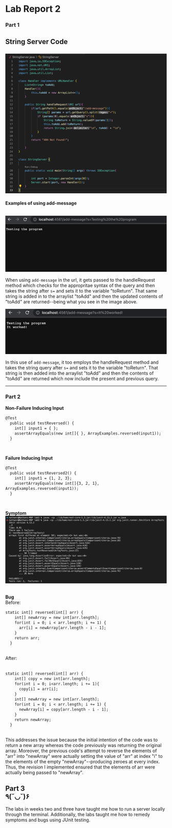 # Lab Report 2 <br>

### Part 1  <br>
**String Server Code** <br> <br>
![Image](https://github.com/enjrod/cse15l-lab-reports/blob/main/LabReport2Folder/Lab2-Code.png)<br>
---
**Examples of using add-message** <br> <br>

![Image](https://github.com/enjrod/cse15l-lab-reports/blob/main/LabReport2Folder/Lab2SC1.png)<br>

When using `add-message` in the url, it gets passed to the handleRequest method which checks for the appropritae syntax of the query and then takes the string after `s=` and sets it to the variable "toReturn". That same string is added in to the arraylist "toAdd" and then the updated contents of "toAdd" are returned--being what you see in the image above. <br>

![Image](https://github.com/enjrod/cse15l-lab-reports/blob/main/LabReport2Folder/Lab2SC2.png)<br>

In this use of `add-message`, it too employs the handleRequest method and takes the string query after `s=` and sets it to the variable "toReturn". That string is then added into the arraylist "toAdd" and then the contents of "toAdd" are returned which now include the present and previous query. <br>

---

### Part 2 <br>

**Non-Failure Inducing Input**
```
@Test
  public void testReversed() {
    int[] input1 = { };
    assertArrayEquals(new int[]{ }, ArrayExamples.reversed(input1));
  }
```
<br>

**Failure Inducing Input**
```
@Test
  public void testReversed2() {
    int[] input1 = {1, 2, 3};
    assertArrayEquals(new int[]{3, 2, 1}, ArrayExamples.reversed(input1));
  }
```
<br>

**Symptom** <br>
![Image](https://github.com/enjrod/cse15l-lab-reports/blob/main/LabReport2Folder/Lab2-Symptom.png)<br><br>

**Bug** <br>
Before: 
```
static int[] reversed(int[] arr) {
    int[] newArray = new int[arr.length];
    for(int i = 0; i < arr.length; i += 1) {
      arr[i] = newArray[arr.length - i - 1];
    }
    return arr;
  }
```
<br>
After: <br><br>

```
static int[] reversed(int[] arr) {
    int[] copy = new int[arr.length];
    for(int i = 0; i<arr.length; i += 1){
      copy[i] = arr[i];
    }
    int[] newArray = new int[arr.length];
    for(int i = 0; i < arr.length; i += 1) {
      newArray[i] = copy[arr.length - i - 1];
    }
    return newArray;
  }
```

<br>
This addresses the issue because the initial intention of the code was to return a new array whereas the code previously was returning the original array. Moreover, the previous code's attempt to reverse the elements of "arr" into "newArray" were actually setting the value of "arr" at index "i" to the elements of the empty "newArray"--producing zeroes at every index. Thus, the revision I implemented ensured that the elements of arr were actually being passed to "newArray".

<br>

## Part 3 <br>  ٩(˘◡˘)۶

The labs in weeks two and three have taught me how to run a server locally through the terminal. Additionally, the labs taught me how to remedy symptoms and bugs using JUnit testing. 
